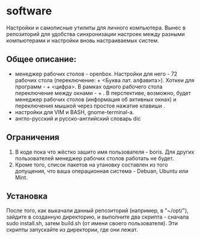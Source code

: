 # software
Настройки и самописные утилиты для личного компьютера. Вынес в репозиторий для удобства синхронизации настроек между разными компьютерами и настройки вновь настраиваемых систем.

## Общее описание:
- менеджер рабочих столов - openbox. Настройки для него - 72 рабочих стола (переключение: <Windows> + <Буква лат. алфавита>). Хоткеи для программ - <Windows> + <цифра>. В рамках одного рабочего стола переключение между окнами - <Alt> + <Tab>. В перспективе, возможно, будет менеджер рабочих столов (информация об активных окнах) и переключения мышкой через простое нажатие клавиши <Windows>.
- настройки для VIM и BASH, gnome-terminal-а.
- англо-русский и русско-английский словарь dic

## Ограничения
1. В коде пока что жёстко зашито имя пользователя - boris. Для других пользователей менеджер рабочих столов работать не будет.
2. Кроме того, список пакетов на утановку составлен из того допущения, что ваша операционная система - Debuan, Ubuntu или Mint.

## Установка
После того, как выкачали данный репозиторий (например, в "~/opt/"), зайдите в созданную директорию, и выполните два скрипта - сначала sudo install.sh, затем build.sh (от имени своего пользователя). Эти скрипты запускайте из директории, где они лежат.
